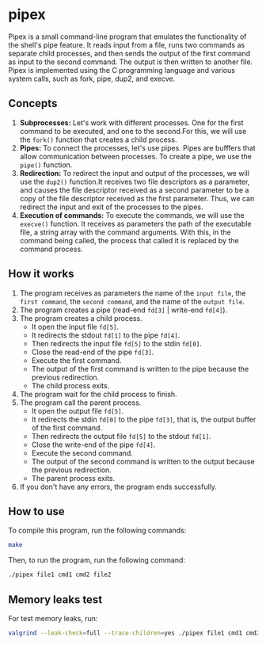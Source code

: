 # pipex
Pipex is a small command-line program that emulates the functionality of the shell's pipe feature. It reads input from a file, runs two commands as separate child processes, and then sends the output of the first command as input to the second command. The output is then written to another file. Pipex is implemented using the C programming language and various system calls, such as fork, pipe, dup2, and execve.

## Concepts

1. **Subprocesses:** Let's work with different processes. One for the first command to be executed, and one to the second.For this, we will use the `fork()` function that creates a child process.
2. **Pipes:** To connect the processes, let's use pipes. Pipes are bufffers that allow communication between processes. To create a pipe, we use the `pipe()` function.
3. **Redirection:** To redirect the input and output of the processes, we will use the `dup2()` function.It receives two file descriptors as a parameter, and causes the file descriptor received as a second parameter to be a copy of the file descriptor received as the first parameter. Thus, we can redirect the input and exit of the processes to the pipes.
4. **Execution of commands:** To execute the commands, we will use the `execve()` function. It receives as parameters the path of the executable file, a string array with the command arguments. With this, in the command being called, the process that called it is replaced by the command process.

## How it works

1. The program receives as parameters the name of the `input file`, the `first command`, the `second command`, and the name of the `output file`.
2. The program creates a pipe (read-end `fd[3]` | write-end `fd[4]`).
3. The program creates a child process.
	- It open the input file `fd[5]`.
	- It redirects the stdout `fd[1]` to the pipe `fd[4]`.
	- Then redirects the input file `fd[5]` to the stdin `fd[0]`.
	- Close the read-end of the pipe `fd[3]`.
	- Execute the first command.
	- The output of the first command is written to the pipe because the previous redirection.
	- The child process exits.
4. The program wait for the child process to finish.
5. The program call the parent process.
	- It open the output file `fd[5]`.
	- It redirects the stdin `fd[0]` to the pipe `fd[3]`, that is, the output buffer of the first command.
	- Then redirects the output file `fd[5]` to the stdout `fd[1]`.
	- Close the write-end of the pipe `fd[4]`.
	- Execute the second command.
	- The output of the second command is written to the output because the previous redirection.
	- The parent process exits.
6. If you don't have any errors, the program ends successfully.

## How to use
To compile this program, run the following commands:
```bash
make
```
Then, to run the program, run the following command:
```bash
./pipex file1 cmd1 cmd2 file2
```

## Memory leaks test
For test memory leaks, run:
```bash
valgrind --leak-check=full --trace-children=yes ./pipex file1 cmd1 cmd2 file2
```